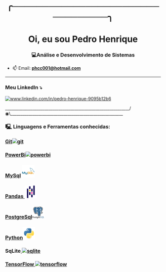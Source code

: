 <h1 align="center">╭─────────────────────────────────╮
</h1>
<h1 align="center">Oi, eu sou Pedro Henrique</h1>
<h3 align="center">💻Análise e Desenvolvimento de Sistemas</h3>

- 📫 Email: **phcc001@hotmail.com**
___________________________________
<h3 align="left">Meu LinkedIn ⤵</h3>
<p align="left">
<a href="https://linkedin.com/in/www.linkedin.com/in/pedro-henrique-9095b12b6" target="blank"><img align="center" src="https://raw.githubusercontent.com/rahuldkjain/github-profile-readme-generator/master/src/images/icons/Social/linked-in-alt.svg" alt="www.linkedin.com/in/pedro-henrique-9095b12b6" height="30" width="40" /></a>
</p>
_______________________________________________________________/◉\_________________________________________________________
<h3 align="left">🖳 Linguagens e Ferramentas conhecidas:</h3>
<p align="left"> <a href="https://git-scm.com/" target="_blank" rel="noreferrer"> <h3>Git<img src="https://www.vectorlogo.zone/logos/git-scm/git-scm-icon.svg" alt="git" width="40" height="40"/> </h3> <a href="https://www.mysql.com/" target="_blank" rel="noreferrer"> <p align="left"> <a href="https://app.powerbi.com/home?language=pt-BR" target="_blank" rel="noreferrer"> <h3>PowerBi<img src="https://img.icons8.com/?size=100&id=qYfwpsRXEcpc&format=png&color=000000" alt="powerbi" width="40" height="40"/> </h3>  <h3> MySql</a> <a href="https://www.mysql.com/" target="_blank" rel="noreferrer"> <img src="https://raw.githubusercontent.com/devicons/devicon/master/icons/mysql/mysql-original-wordmark.svg" alt="mysql" width="40" height="40"/> </a> <a href="https://pandas.pydata.org/" target="_blank" rel="noreferrer"> </h3>  <h3> Pandas <img src="https://raw.githubusercontent.com/devicons/devicon/2ae2a900d2f041da66e950e4d48052658d850630/icons/pandas/pandas-original.svg" alt="pandas" width="40" height="40"/> </a> <a href="https://www.postgresql.org" target="_blank" rel="noreferrer"> </h3> <h3> PostgreSql<img src="https://raw.githubusercontent.com/devicons/devicon/master/icons/postgresql/postgresql-original-wordmark.svg" alt="postgresql" width="40" height="40"/> </a> <a href="https://www.python.org" target="_blank" rel="noreferrer"> </h3> <h3> Python<img src="https://raw.githubusercontent.com/devicons/devicon/master/icons/python/python-original.svg" alt="python" width="40" height="40"/> </a> </h3> <h3> SqLite<a href="https://www.sqlite.org/" target="_blank" rel="noreferrer"> <img src="https://www.vectorlogo.zone/logos/sqlite/sqlite-icon.svg" alt="sqlite" width="40" height="40"/> </a> </h3> <a href="https://www.tensorflow.org" target="_blank" rel="noreferrer"> <h3>TensorFlow <img src="https://www.vectorlogo.zone/logos/tensorflow/tensorflow-icon.svg" alt="tensorflow" width="40" height="40"/> </a> </h3> </p>
